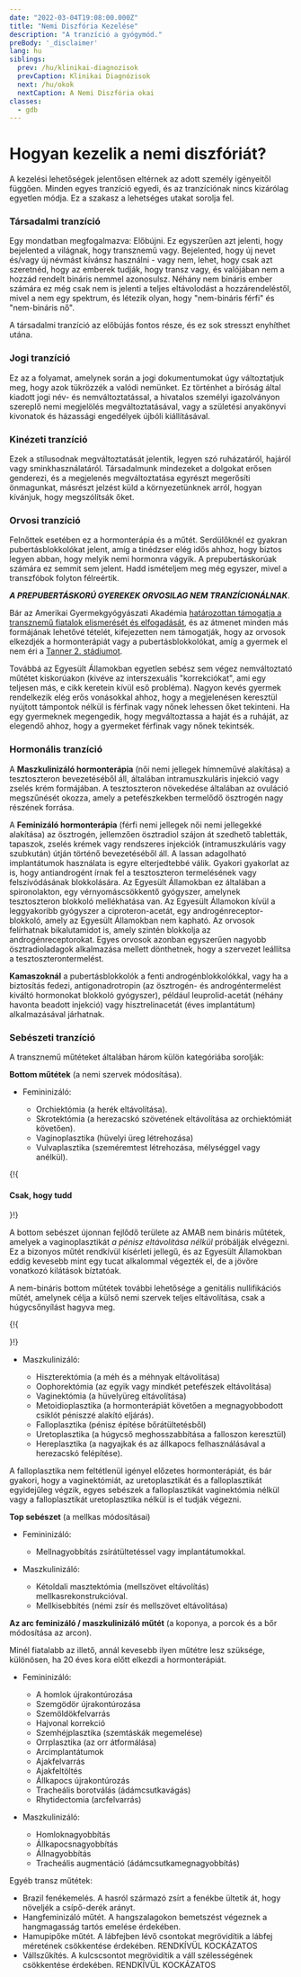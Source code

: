 ```yaml
---
date: "2022-03-04T19:08:00.000Z"
title: "Nemi Diszfória Kezelése"
description: "A tranzíció a gyógymód."
preBody: '_disclaimer'
lang: hu
siblings:
  prev: /hu/klinikai-diagnozisok
  prevCaption: Klinikai Diagnózisok
  next: /hu/okok
  nextCaption: A Nemi Diszfória okai
classes:
  - gdb
---
```


# Hogyan kezelik a nemi diszfóriát?

A kezelési lehetőségek jelentősen eltérnek az adott személy igényeitől függően. Minden egyes tranzíció egyedi, és az tranzíciónak nincs kizárólag egyetlen módja. Ez a szakasz a lehetséges utakat sorolja fel.

### Társadalmi tranzíció

Egy mondatban megfogalmazva: Előbújni. Ez egyszerűen azt jelenti, hogy bejelented a világnak, hogy transznemű vagy. Bejelented, hogy új nevet és/vagy új névmást kívánsz használni - vagy nem, lehet, hogy csak azt szeretnéd, hogy az emberek tudják, hogy transz vagy, és valójában nem a hozzád rendelt bináris nemmel azonosulsz. Néhány nem bináris ember számára ez még csak nem is jelenti a teljes eltávolodást a hozzárendeléstől, mivel a nem egy spektrum, és létezik olyan, hogy "nem-bináris férfi" és "nem-bináris nő".

A társadalmi tranzíció az előbújás fontos része, és ez sok stresszt enyhíthet utána.

### Jogi tranzíció

Ez az a folyamat, amelynek során a jogi dokumentumokat úgy változtatjuk meg, hogy azok tükrözzék a valódi nemünket. Ez történhet a bíróság által kiadott jogi név- és nemváltoztatással, a hivatalos személyi igazolványon szereplő nemi megjelölés megváltoztatásával, vagy a születési anyakönyvi kivonatok és házassági engedélyek újbóli kiállításával.

### Kinézeti tranzíció

Ezek a stílusodnak megváltoztatását jelentik, legyen szó ruházatáról, hajáról vagy sminkhasználatáról. Társadalmunk mindezeket a dolgokat erősen genderezi, és a megjelenés megváltoztatása egyrészt megerősíti önmagunkat, másrészt jelzést küld a környezetünknek arról, hogyan kívánjuk, hogy megszólítsák őket.

### Orvosi tranzíció

Felnőttek esetében ez a hormonterápia és a műtét. Serdülőknél ez gyakran pubertásblokkolókat jelent, amíg a tinédzser elég idős ahhoz, hogy biztos legyen abban, hogy melyik nemi hormonra vágyik. A prepubertáskorúak számára ez semmit sem jelent. Hadd ismételjem meg még egyszer, mivel a transzfóbok folyton félreértik.

***A PREPUBERTÁSKORÚ GYEREKEK ORVOSILAG NEM TRANZÍCIONÁLNAK***.

Bár az Amerikai Gyermekgyógyászati Akadémia [határozottan támogatja a transznemű fiatalok elismerését és elfogadását](https://pediatrics.aappublications.org/content/pediatrics/early/2018/09/13/peds.2018-2162.full.pdf), és az átmenet minden más formájának lehetővé tételét, kifejezetten nem támogatják, hogy az orvosok elkezdjék a hormonterápiát vagy a pubertásblokkolókat, amíg a gyermek el nem éri a [Tanner 2. stádiumot](https://en.wikipedia.org/wiki/Tanner_scale).

Továbbá az Egyesült Államokban egyetlen sebész sem végez nemváltoztató műtétet kiskorúakon (kivéve az interszexuális "korrekciókat", ami egy teljesen más, e cikk keretein kívül eső probléma). Nagyon kevés gyermek rendelkezik elég erős vonásokkal ahhoz, hogy a megjelenésen keresztül nyújtott támpontok nélkül is férfinak vagy nőnek lehessen őket tekinteni. Ha egy gyermeknek megengedik, hogy megváltoztassa a haját és a ruháját, az elegendő ahhoz, hogy a gyermeket férfinak vagy nőnek tekintsék.

### Hormonális tranzíció

A **Maszkulinizáló hormonterápia** (női nemi jellegek hímneművé alakítása) a tesztoszteron bevezetéséből áll, általában intramuszkuláris injekció vagy zselés krém formájában. A tesztoszteron növekedése általában az ovuláció megszűnését okozza, amely a petefészkekben termelődő ösztrogén nagy részének forrása.

A **Feminizáló hormonterápia** (férfi nemi jellegek női nemi jellegekké alakítása) az ösztrogén, jellemzően ösztradiol szájon át szedhető tabletták, tapaszok, zselés krémek vagy rendszeres injekciók (intramuszkuláris vagy szubkután) útján történő bevezetéséből áll. A lassan adagolható implantátumok használata is egyre elterjedtebbé válik. Gyakori gyakorlat az is, hogy antiandrogént írnak fel a tesztoszteron termelésének vagy felszívódásának blokkolására. Az Egyesült Államokban ez általában a spironolakton, egy vérnyomáscsökkentő gyógyszer, amelynek tesztoszteron blokkoló mellékhatása van. Az Egyesült Államokon kívül a leggyakoribb gyógyszer a ciproteron-acetát, egy androgénreceptor-blokkoló, amely az Egyesült Államokban nem kapható. Az orvosok felírhatnak bikalutamidot is, amely szintén blokkolja az androgénreceptorokat. Egyes orvosok azonban egyszerűen nagyobb ösztradioladagok alkalmazása mellett dönthetnek, hogy a szervezet leállítsa a tesztoszterontermelést.

**Kamaszoknál** a pubertásblokkolók a fenti androgénblokkolókkal, vagy ha a biztosítás fedezi, antigonadrotropin (az ösztrogén- és androgéntermelést kiváltó hormonokat blokkoló gyógyszer), például leuprolid-acetát (néhány havonta beadott injekció) vagy hisztrelinacetát (éves implantátum) alkalmazásával járhatnak.

### Sebészeti tranzíció

A transznemű műtéteket általában három külön kategóriába sorolják:

**Bottom műtétek** (a nemi szervek módosítása).

- Femininizáló:

  - Orchiektómia (a herék eltávolítása).
  - Skrotektómia (a herezacskó szövetének eltávolítása az orchiektómiát követően).
  - Vaginoplasztika (hüvelyi üreg létrehozása)
  - Vulvaplasztika (szeméremtest létrehozása, mélységgel vagy anélkül).

{!{ <div class="gutter"><div class="card"><div class="card-body"><h4 class="card-title">Csak, hogy tudd</h4> }!}

A bottom sebészet újonnan fejlődő területe az AMAB nem bináris műtétek, amelyek a vaginoplasztikát *a pénisz eltávolítása nélkül* próbálják elvégezni. Ez a bizonyos műtét rendkívül kísérleti jellegű, és az Egyesült Államokban eddig kevesebb mint egy tucat alkalommal végezték el, de a jövőre vonatkozó kilátások bíztatóak.

A nem-bináris bottom műtétek további lehetősége a genitális nullifikációs műtét, amelynek célja a külső nemi szervek teljes eltávolítása, csak a húgycsőnyílást hagyva meg.

{!{ </div></div></div> }!}

- Maszkulinizáló:

  - Hiszterektómia (a méh és a méhnyak eltávolítása)
  - Oophorektómia (az egyik vagy mindkét petefészek eltávolítása)
  - Vaginektómia (a hüvelyüreg eltávolítása)
  - Metoidioplasztika (a hormonterápiát követően a megnagyobbodott csiklót péniszzé alakító eljárás).
  - Falloplasztika (pénisz építése bőrátültetésből)
  - Uretoplasztika (a húgycső meghosszabbítása a falloszon keresztül)
  - Hereplasztika (a nagyajkak és az állkapocs felhasználásával a herezacskó felépítése).

A falloplasztika nem feltétlenül igényel előzetes hormonterápiát, és bár gyakori, hogy a vaginektómiát, az uretoplasztikát és a falloplasztikát egyidejűleg végzik, egyes sebészek a falloplasztikát vaginektómia nélkül vagy a falloplasztikát uretoplasztika nélkül is el tudják végezni.  

**Top sebészet** (a mellkas módosításai)

- Femininizáló:
  
  - Mellnagyobbítás zsírátültetéssel vagy implantátumokkal.

- Maszkulinizáló:

  - Kétoldali masztektómia (mellszövet eltávolítás) mellkasrekonstrukcióval.
  - Mellkisebbítés (némi zsír és mellszövet eltávolítása)

**Az arc feminizáló / maszkulinizáló műtét** (a koponya, a porcok és a bőr módosítása az arcon).

  Minél fiatalabb az illető, annál kevesebb ilyen műtétre lesz szüksége, különösen, ha 20 éves kora előtt elkezdi a hormonterápiát.

- Femininizáló:

  - A homlok újrakontúrozása
  - Szemgödör újrakontúrozása
  - Szemöldökfelvarrás
  - Hajvonal korrekció
  - Szemhéjplasztika (szemtáskák megemelése)
  - Orrplasztika (az orr átformálása)
  - Arcimplantátumok
  - Ajakfelvarrás
  - Ajakfeltöltés
  - Állkapocs újrakontúrozás
  - Tracheális borotválás (ádámcsutkavágás)
  - Rhytidectomia (arcfelvarrás)

- Maszkulinizáló:

  - Homloknagyobbítás
  - Állkapocsnagyobbítás
  - Állnagyobbítás
  - Tracheális augmentáció (ádámcsutkamegnagyobbítás)

Egyéb transz műtétek:

- Brazil fenékemelés. A hasról származó zsírt a fenékbe ültetik át, hogy növeljék a csípő-derék arányt.
- Hangfeminizáló műtét. A hangszalagokon bemetszést végeznek a hangmagasság tartós emelése érdekében.
- Hamupipőke műtét. A lábfejben lévő csontokat megrövidítik a lábfej méretének csökkentése érdekében. RENDKÍVÜL KOCKÁZATOS
- Vállszűkítés. A kulcscsontot megrövidítik a váll szélességének csökkentése érdekében. RENDKÍVÜL KOCKÁZATOS
